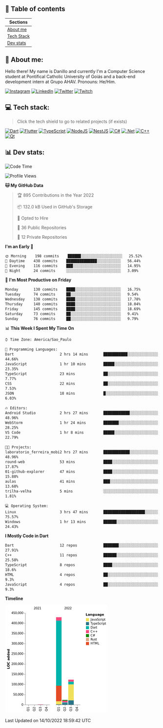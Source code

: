 ## 📃 Table of contents

|Sections|
|-|
|[About me](#about-me)|
|[Tech Stack](#tech-stack)|
|[Dev stats](#dev-stats)|

<a name="about-me"/>

## 🌈 About me:
Hello there! My name is Danillo and currently I'm a Computer Science student at Pontifical Catholic University of Goiás and a back-end development intern at Grupo AHAV. Pronouns: He/Him.

[![Instagram](https://img.shields.io/badge/Instagram-%23E4405F.svg?logo=Instagram&logoColor=white)](https://instagram.com/danilloilggner)
[![LinkedIn](https://img.shields.io/badge/LinkedIn-%230077B5.svg?logo=linkedin&logoColor=white)](https://linkedin.com/in/danilloism)
[![Twitter](https://img.shields.io/badge/Twitter-%231DA1F2.svg?logo=Twitter&logoColor=white)](https://twitter.com/danilloism)
[![Twitch](https://img.shields.io/badge/Twitch-%239146FF.svg?logo=Twitch&logoColor=white)](https://twitch.tv/danilloism) 

<a name="tech-stack"/>

## 💻 Tech stack:
> Click the tech shield to go to related projects (if exists)

[![Dart](https://img.shields.io/badge/dart-%230175C2.svg?style=for-the-badge&logo=dart&logoColor=white)](https://github.com/danilloism/danilloism/blob/main/Flutter.md) [![Flutter](https://img.shields.io/badge/Flutter-%2302569B.svg?style=for-the-badge&logo=Flutter&logoColor=white)](https://github.com/danilloism/danilloism/blob/main/Flutter.md) [![TypeScript](https://img.shields.io/badge/typescript-%23007ACC.svg?style=for-the-badge&logo=typescript&logoColor=white)](https://github.com/danilloism/danilloism/blob/main/Typescript.md) [![NodeJS](https://img.shields.io/badge/node.js-6DA55F?style=for-the-badge&logo=node.js&logoColor=white)](https://github.com/danilloism/danilloism/blob/main/Node.js.md) [![NestJS](https://img.shields.io/badge/nestjs-%23E0234E.svg?style=for-the-badge&logo=nestjs&logoColor=white)](https://github.com/danilloism/danilloism/blob/main/Nest.js.md) [![C#](https://img.shields.io/badge/c%23-%23239120.svg?style=for-the-badge&logo=c-sharp&logoColor=white)](#) [![.Net](https://img.shields.io/badge/.NET-5C2D91?style=for-the-badge&logo=.net&logoColor=white)](#) [![C++](https://img.shields.io/badge/c++-%2300599C.svg?style=for-the-badge&logo=c%2B%2B&logoColor=white)](https://github.com/danilloism/danilloism/blob/main/C%2B%2B.md) [![Qt](https://img.shields.io/badge/Qt-%23217346.svg?style=for-the-badge&logo=Qt&logoColor=white)](https://github.com/danilloism/danilloism/blob/main/C%2B%2B.md)
<!---
- 🌱 Currently learning:

![Vue.js](https://img.shields.io/badge/vuejs-%2335495e.svg?style=for-the-badge&logo=vuedotjs&logoColor=%234FC08D) ![Angular](https://img.shields.io/badge/angular-%23DD0031.svg?style=for-the-badge&logo=angular&logoColor=white)
--->

<a name="dev-stats"/>

## 📊 Dev stats:
<!---
[![](https://github-readme-stats.vercel.app/api?username=danilloism&theme=radical&hide_border=false&include_all_commits=false&count_private=false)](#)<br>
[![](https://github-readme-streak-stats.herokuapp.com/?user=danilloism&theme=radical&hide_border=false)](#)<br>
[![](https://github-readme-stats.vercel.app/api/top-langs/?username=danilloism&theme=radical&hide_border=false&include_all_commits=false&count_private=false&layout=compact)](#)<br>
--->
<!--START_SECTION:waka-->
![Code Time](http://img.shields.io/badge/Code%20Time-710%20hrs%2041%20mins-blue)

![Profile Views](http://img.shields.io/badge/Profile%20Views-0-blue)

**🐱 My GitHub Data** 

> 🏆 895 Contributions in the Year 2022
 > 
> 📦 132.0 kB Used in GitHub's Storage 
 > 
> 💼 Opted to Hire
 > 
> 📜 36 Public Repositories 
 > 
> 🔑 12 Private Repositories  
 > 
**I'm an Early 🐤** 

```text
🌞 Morning    198 commits    ██████░░░░░░░░░░░░░░░░░░░   25.52% 
🌆 Daytime    438 commits    ██████████████░░░░░░░░░░░   56.44% 
🌃 Evening    116 commits    ███░░░░░░░░░░░░░░░░░░░░░░   14.95% 
🌙 Night      24 commits     ░░░░░░░░░░░░░░░░░░░░░░░░░   3.09%

```
📅 **I'm Most Productive on Friday** 

```text
Monday       130 commits    ████░░░░░░░░░░░░░░░░░░░░░   16.75% 
Tuesday      74 commits     ██░░░░░░░░░░░░░░░░░░░░░░░   9.54% 
Wednesday    138 commits    ████░░░░░░░░░░░░░░░░░░░░░   17.78% 
Thursday     140 commits    ████░░░░░░░░░░░░░░░░░░░░░   18.04% 
Friday       145 commits    ████░░░░░░░░░░░░░░░░░░░░░   18.69% 
Saturday     73 commits     ██░░░░░░░░░░░░░░░░░░░░░░░   9.41% 
Sunday       76 commits     ██░░░░░░░░░░░░░░░░░░░░░░░   9.79%

```


📊 **This Week I Spent My Time On** 

```text
⌚︎ Time Zone: America/Sao_Paulo

💬 Programming Languages: 
Dart                     2 hrs 14 mins       ███████████░░░░░░░░░░░░░░   44.66% 
JavaScript               1 hr 10 mins        █████░░░░░░░░░░░░░░░░░░░░   23.35% 
TypeScript               23 mins             ██░░░░░░░░░░░░░░░░░░░░░░░   7.77% 
CSS                      22 mins             ██░░░░░░░░░░░░░░░░░░░░░░░   7.53% 
JSON                     18 mins             █░░░░░░░░░░░░░░░░░░░░░░░░   6.03%

🔥 Editors: 
Android Studio           2 hrs 27 mins       ████████████░░░░░░░░░░░░░   48.96% 
WebStorm                 1 hr 24 mins        ███████░░░░░░░░░░░░░░░░░░   28.25% 
VS Code                  1 hr 8 mins         █████░░░░░░░░░░░░░░░░░░░░   22.79%

🐱‍💻 Projects: 
laboratorio_ferreira_mobi2 hrs 27 mins       ████████████░░░░░░░░░░░░░   48.96% 
round-web                53 mins             ████░░░░░░░░░░░░░░░░░░░░░   17.87% 
01-github-explorer       47 mins             ████░░░░░░░░░░░░░░░░░░░░░   15.88% 
aulas                    41 mins             ███░░░░░░░░░░░░░░░░░░░░░░   13.68% 
trilha-velha             5 mins              ░░░░░░░░░░░░░░░░░░░░░░░░░   1.81%

💻 Operating System: 
Linux                    3 hrs 47 mins       ███████████████████░░░░░░   75.57% 
Windows                  1 hr 13 mins        ██████░░░░░░░░░░░░░░░░░░░   24.43%

```

**I Mostly Code in Dart** 

```text
Dart                     12 repos            ███████░░░░░░░░░░░░░░░░░░   27.91% 
C++                      11 repos            ██████░░░░░░░░░░░░░░░░░░░   25.58% 
TypeScript               8 repos             ████░░░░░░░░░░░░░░░░░░░░░   18.6% 
HTML                     4 repos             ██░░░░░░░░░░░░░░░░░░░░░░░   9.3% 
JavaScript               4 repos             ██░░░░░░░░░░░░░░░░░░░░░░░   9.3%

```


**Timeline**

![Chart not found](https://raw.githubusercontent.com/danilloism/danilloism/main/charts/bar_graph.png) 


 Last Updated on 14/10/2022 18:59:42 UTC
<!--END_SECTION:waka-->
